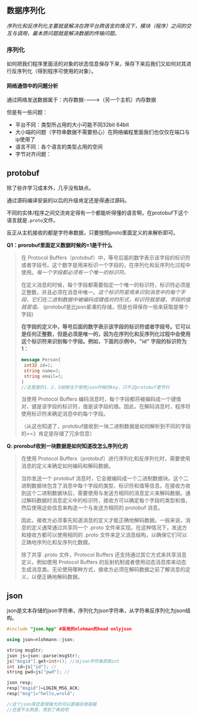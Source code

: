 ## 数据序列化

*序列化和反序列化主要就是解决在跨平台跨语言的情况下，模块（程序）之间的交互与调用，最本质问题就是解决数据的传输问题。*           



### 序列化

如何把我们程序里面活的对象的状态信息保存下来，保存下来后我们又如何对其进行反序列化（得到程序可使用的对象）。          



#### 网络通信中的问题分析

通过网络发送数据属于：内存数据---->（另一个主机）内存数据           

但是有一些问题：        

* 平台不同：类型所占用的大小可能不同32bit  64bit
* 大小端的问题（字符串数据不需要担心）在网络编程里面我们也仅仅在端口与ip使用了
* 语言不同：各个语言的类型占用的空间
* 字节对齐问题：





## protobuf

除了些许学习成本外，几乎没有缺点。



通过源码编译安装的以后的升级肯定还是得通过源码。

不同的实体/程序之间交流肯定得有一个都能听得懂的语言啊，在protobuf下这个语言就是`.proto`文件。

反正从主机接收的都是字符串数据，只要按照proto里面定义的来解析即可。



**Q1：prorobuf里面定义数据时候的=1是干什么**   

> 在 Protocol Buffers（protobuf）中，等号后面的数字表示该字段的标识符或者字段号。这个数字是用来标识一个字段的，在序列化和反序列化过程中使用。*每一个字段都必须有一个唯一的标识符。*
>
> 在定义消息的时候，每个字段都需要指定一个唯一的标识符，标识符必须是正整数，并且必须在消息中唯一。*这个标识符是用来识别消息中的每个字段，它们在二进制数据中被编码成键值对的形式，标识符就是键，字段的值就是值。* (protobuf是比json紧凑的存储，但是也得保存一些来获取是哪个字段)
>
> **在字段的定义中，等号后面的数字表示该字段的标识符或者字段号。它可以是任何正整数，但是必须是唯一的，因为在序列化和反序列化过程中会使用这个标识符来识别每个字段。例如，下面的示例中，"id" 字段的标识符为 1：**
>
> ```protobuf
> message Person{
>  int32 id=1;
>  string name=2;
>  string email=3;
> }
> //这里面的1，2，3就相当于使用json时候的key，只不过protobuf更节约
> ```
>
> 当使用 Protocol Buffers 编码消息时，每个字段都将被编码成一个键值对，键是该字段的标识符，值是该字段的值。因此，在解码消息时，程序将使用标识符来确定消息中的每个字段。
>
> （从这也知道了，protobuf接收到一块二进制数据是如何解析到不同的字段的==》肯定是存储了冗余信息）

**Q: prorobuf收到一块数据是如何知道改怎么序列化的**   

> 在使用 Protocol Buffers（protobuf）进行序列化和反序列化时，需要使用消息的定义来确定如何编码和解码数据。
>
> 当你发送一个 protobuf 消息时，它会被编码成一个二进制数据块。这个二进制数据块包含了消息中每个字段的类型、标识符和值等信息。在接收方收到这个二进制数据块后，需要使用与发送方相同的消息定义来解码数据。通过解码数据时消息定义中的标识符，接收方可以确定每个字段的类型和值，然后使用这些信息来构造一个与发送方相同的 protobuf 消息。
>
> 因此，接收方必须事先知道消息的定义才能正确地解码数据。一般来说，消息的定义通常通过共享同一个 .proto 文件来实现。在这种情况下，发送方和接收方都可以使用相同的 .proto 文件来定义消息结构，以确保它们可以正确地序列化和反序列化数据。
>
> 除了共享 .proto 文件，Protocol Buffers 还支持通过其它方式来共享消息定义，例如使用 Protocol Buffers 的反射机制或者使用动态消息库来动态生成消息类。无论使用哪种方式，接收方必须在解码数据之前了解消息的定义，以便正确地解码数据。







## json

json是文本存储的json字符串，序列化为json字符串，从字符串反序列化为json结构。

```C++
#include "json.hpp" #采用的nlohman的head onlyjson

using json=nlohmann::json;

string msgStr;
json js=json::parse(msgStr);
js["msgid"].get<int>(); //从json字符串获取int
int id=js["id"]; //
string pwd=js["pwd"]; //

json resp;
resp["msgid"]=LOGIN_MSG_ACK;
resp["msg"]="hello,wrold";

//这个json库还是很强大的可以直接存放容器
//还是不太熟悉，用到了再说吧
```

